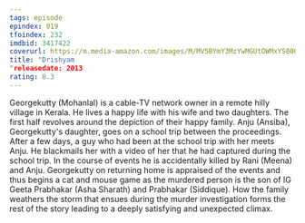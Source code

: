 ```yaml
---
tags: episode
epindex: 019
tfoindex: 232
imdbid: 3417422
coverurl: https://m.media-amazon.com/images/M/MV5BYmY3MzYwMGUtOWMxYS00OGVhLWFjNmUtYzlkNGVmY2ZkMjA3XkEyXkFqcGdeQXVyMTExNDQ2MTI@._V1_SY300_CR6,0,202,300_.jpg
title: "Drishyam
"releasedate: 2013
rating: 8.3
---
```


Georgekutty (Mohanlal) is a cable-TV network owner in a remote hilly village in Kerala. He lives a happy life with his wife and two daughters. The first half revolves around the depiction of their happy family. Anju (Ansiba), Georgekutty's daughter, goes on a school trip between the proceedings. After a few days, a guy who had been at the school trip with her meets Anju. He blackmails her with a video of her that he had captured during the school trip. In the course of events he is accidentally killed by Rani (Meena) and Anju. Georgekutty on returning home is appraised of the events and thus begins a cat and mouse game as the murdered person is the son of IG Geeta Prabhakar (Asha Sharath) and Prabhakar (Siddique). How the family weathers the storm that ensues during the murder investigation forms the rest of the story leading to a deeply satisfying and unexpected climax.